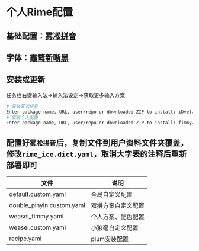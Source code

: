 # 个人Rime配置

## 基础配置：[雾凇拼音](https://github.com/iDvel/rime-ice)

## 字体：[霞鹜新晰黑](https://github.com/lxgw/LxgwNeoXiHei)

## 安装或更新
任务栏右键输入法->输入法设定->获取更多输入方案
``` bash
# 安装雾凇拼音
Enter package name, URL, user/repo or downloaded ZIP to install: iDvel/rime-ice:others/recipes/full
# 安装个人配置
Enter package name, URL, user/repo or downloaded ZIP to install: fimmy/rime-config
```

## 配置好`雾凇拼音`后，复制文件到用户资料文件夹覆盖，修改`rime_ice.dict.yaml`，取消大字表的注释后重新部署即可

| 文件                      | 说明               |
| ------------------------- | ------------------ |
| default.custom.yaml       | 全局自定义配置     |
| double_pinyin.custom.yaml | 双拼方案自定义配置 |
| weasel_fimmy.yaml         | 个人方案、配色配置 |
| weasel.custom.yaml        | 小狼毫自定义配置   |
| recipe.yaml               | plum安装配置       |